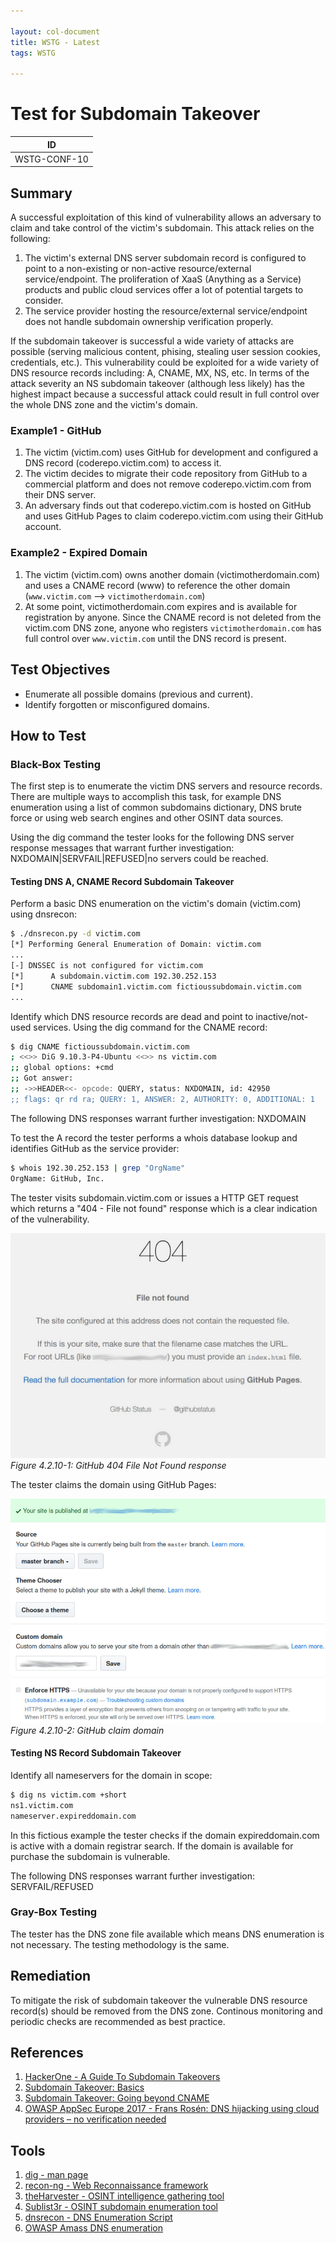 ```yaml
---

layout: col-document
title: WSTG - Latest
tags: WSTG

---
```

# Test for Subdomain Takeover

|ID          |
|------------|
|WSTG-CONF-10|

## Summary

A successful exploitation of this kind of vulnerability allows an adversary to claim and take control of the victim's subdomain. This attack relies on the following:

1. The victim's external DNS server subdomain record is configured to point to a non-existing or non-active resource/external service/endpoint. The proliferation of XaaS (Anything as a Service) products and public cloud services offer a lot of potential targets to consider.
2. The service provider hosting the resource/external service/endpoint does not handle subdomain ownership verification properly.

If the subdomain takeover is successful a wide variety of attacks are possible (serving malicious content, phising, stealing user session cookies, credentials, etc.). This vulnerability could be exploited for a wide variety of DNS resource records including: A, CNAME, MX, NS, etc. In terms of the attack severity an NS subdomain takeover (although less likely) has the highest impact because a successful attack could result in full control over the whole DNS zone and  the victim's domain.

### Example1 - GitHub

1. The victim (victim.com) uses GitHub for development and configured a DNS record (coderepo.victim.com) to access it.
2. The victim decides to migrate their code repository from GitHub to a commercial platform and does not remove coderepo.victim.com from their DNS server.
3. An adversary finds out that coderepo.victim.com is hosted on GitHub and uses GitHub Pages to claim coderepo.victim.com using their GitHub account.

### Example2 - Expired Domain

1. The victim (victim.com) owns another domain (victimotherdomain.com) and uses a CNAME record (www) to reference the other domain (`www.victim.com` --> `victimotherdomain.com`)
2. At some point, victimotherdomain.com expires and is available for registration by anyone. Since the CNAME record is not deleted from the victim.com DNS zone, anyone who registers `victimotherdomain.com` has full control over `www.victim.com` until the DNS record is present.

## Test Objectives

- Enumerate all possible domains (previous and current).
- Identify forgotten or misconfigured domains.

## How to Test

### Black-Box Testing

The first step is to enumerate the victim DNS servers and resource records. There are multiple ways to accomplish this task, for example DNS enumeration using a list of common subdomains dictionary, DNS brute force or using web search engines and other OSINT data sources.

Using the dig command the tester looks for the following DNS server response messages that warrant further investigation: NXDOMAIN|SERVFAIL|REFUSED|no servers could be reached.

#### Testing DNS A, CNAME Record Subdomain Takeover

Perform a basic DNS enumeration on the victim's domain (victim.com) using dnsrecon:

```bash
$ ./dnsrecon.py -d victim.com
[*] Performing General Enumeration of Domain: victim.com
...
[-] DNSSEC is not configured for victim.com
[*]      A subdomain.victim.com 192.30.252.153
[*]      CNAME subdomain1.victim.com fictioussubdomain.victim.com
...
```

Identify which DNS resource records are dead and point to inactive/not-used services. Using the dig command for the CNAME record:

```bash
$ dig CNAME fictioussubdomain.victim.com
; <<>> DiG 9.10.3-P4-Ubuntu <<>> ns victim.com
;; global options: +cmd
;; Got answer:
;; ->>HEADER<<- opcode: QUERY, status: NXDOMAIN, id: 42950
;; flags: qr rd ra; QUERY: 1, ANSWER: 2, AUTHORITY: 0, ADDITIONAL: 1
```

The following DNS responses warrant further investigation: NXDOMAIN

To test the A record the tester performs a whois database lookup and identifies GitHub as the service provider:

```bash
$ whois 192.30.252.153 | grep "OrgName"
OrgName: GitHub, Inc.
```

The tester visits subdomain.victim.com or issues a HTTP GET request which returns a "404 - File not found" response which is a clear indication of the vulnerability.

![GitHub 404 File Not Found response](images/subdomain_takeover_ex1.jpeg)\
*Figure 4.2.10-1: GitHub 404 File Not Found response*

The tester claims the domain using GitHub Pages:

![GitHub claim domain](images/subdomain_takeover_ex2.jpeg)\
*Figure 4.2.10-2: GitHub claim domain*

#### Testing NS Record Subdomain Takeover

Identify all nameservers for the domain in scope:

```bash
$ dig ns victim.com +short
ns1.victim.com
nameserver.expireddomain.com
```

In this fictious example the tester checks if the domain expireddomain.com is active with a domain registrar search. If the domain is available for purchase the subdomain is vulnerable.

The following DNS responses warrant further investigation: SERVFAIL/REFUSED

### Gray-Box Testing

The tester has the DNS zone file available which means DNS enumeration is not necessary. The testing methodology is the same.

## Remediation

To mitigate the risk of subdomain takeover the vulnerable DNS resource record(s) should be removed from the DNS zone. Continous monitoring and periodic checks are recommended as best practice.

## References

1. [HackerOne - A Guide To Subdomain Takeovers](https://www.hackerone.com/blog/Guide-Subdomain-Takeovers)
2. [Subdomain Takeover: Basics](https://0xpatrik.com/subdomain-takeover-basics/)
3. [Subdomain Takeover: Going beyond CNAME](https://0xpatrik.com/subdomain-takeover-ns/)
4. [OWASP AppSec Europe 2017 - Frans Rosén: DNS hijacking using cloud providers – no verification needed](https://2017.appsec.eu/presos/Developer/DNS%20hijacking%20using%20cloud%20providers%20%E2%80%93%20no%20verification%20needed%20-%20Frans%20Rosen%20-%20OWASP_AppSec-Eu_2017.pdf)

## Tools

1. [dig - man page](https://linux.die.net/man/1/dig)
2. [recon-ng - Web Reconnaissance framework](https://github.com/lanmaster53/recon-ng)
3. [theHarvester - OSINT intelligence gathering tool](https://github.com/laramies/theHarvester)
4. [Sublist3r - OSINT subdomain enumeration tool](https://github.com/aboul3la/Sublist3r)
5. [dnsrecon - DNS Enumeration Script](https://github.com/darkoperator/dnsrecon)
6. [OWASP Amass DNS enumeration](https://github.com/OWASP/Amass)

